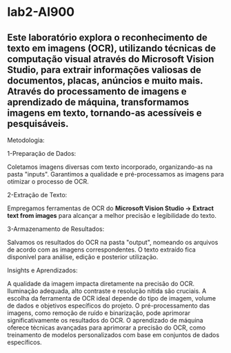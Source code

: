 # lab2-AI900

## Este laboratório explora o reconhecimento de texto em imagens (OCR), utilizando técnicas de computação visual através do Microsoft Vision Studio, para extrair informações valiosas de documentos, placas, anúncios e muito mais. Através do processamento de imagens e aprendizado de máquina, transformamos imagens em texto, tornando-as acessíveis e pesquisáveis.

Metodologia:

1-Preparação de Dados:

Coletamos imagens diversas com texto incorporado, organizando-as na pasta "inputs".
Garantimos a qualidade e pré-processamos as imagens para otimizar o processo de OCR.

2-Extração de Texto:

Empregamos ferramentas de OCR do <b>Microsoft Vision Studio -> Extract text from images</b> para alcançar a melhor precisão e legibilidade do texto.

3-Armazenamento de Resultados:

Salvamos os resultados do OCR na pasta "output", nomeando os arquivos de acordo com as imagens correspondentes.
O texto extraído fica disponível para análise, edição e posterior utilização.

Insights e Aprendizados:

A qualidade da imagem impacta diretamente na precisão do OCR. Iluminação adequada, alto contraste e resolução nítida são cruciais.
A escolha da ferramenta de OCR ideal depende do tipo de imagem, volume de dados e objetivos específicos do projeto.
O pré-processamento das imagens, como remoção de ruído e binarização, pode aprimorar significativamente os resultados do OCR.
O aprendizado de máquina oferece técnicas avançadas para aprimorar a precisão do OCR, como treinamento de modelos personalizados com base em conjuntos de dados específicos.
